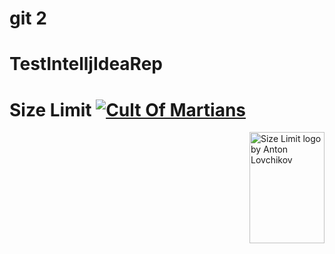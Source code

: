 # git 2

# TestIntelljIdeaRep

# Size Limit [![Cult Of Martians][cult-img]][cult]



<img src="https://ai.github.io/size-limit/logo.svg" align="right"
     title="Size Limit logo by Anton Lovchikov" width="120" height="178">
     
 [cult-img]: http://cultofmartians.com/assets/badges/badge.svg
 [cult]:     http://cultofmartians.com/tasks/size-limit-config.html
